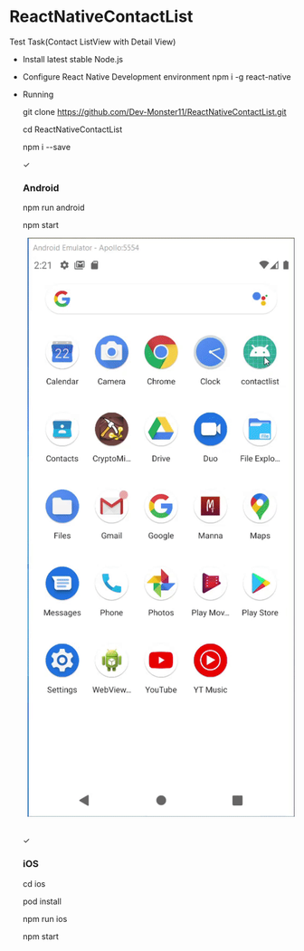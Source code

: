 # ReactNativeContactList

Test Task(Contact ListView with Detail View)

- Install latest stable Node.js
- Configure React Native Development environment
   npm i -g react-native
- Running

   git clone https://github.com/Dev-Monster11/ReactNativeContactList.git
   
   cd ReactNativeContactList
   
   npm i --save
   
   ✓<h3>Android</h3>
   
   npm run android
   
   npm start
   <pre>
   <img src="./screenshots/android.gif" />
   </pre>
   
   ✓<h3>iOS</h3>
   
   
   cd ios
   
   pod install
   
   npm run ios
   
   npm start


